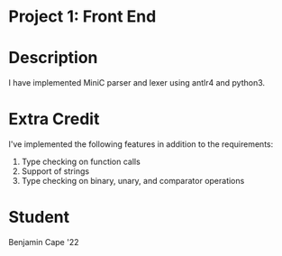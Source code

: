 # Project 1: Front End

# Description

I have implemented MiniC parser and lexer using antlr4 and python3.

# Extra Credit

I've implemented the following features in addition to the requirements:

1. Type checking on function calls
2. Support of strings
3. Type checking on binary, unary, and comparator operations

# Student

Benjamin Cape '22
